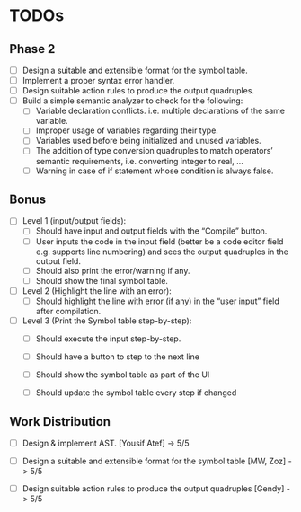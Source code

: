 # TODOs
## Phase 2
- [ ] Design a suitable and extensible format for the symbol table.
- [ ] Implement a proper syntax error handler.
- [ ] Design suitable action rules to produce the output quadruples.
- [ ] Build a simple semantic analyzer to check for the following:
  - [ ] Variable declaration conflicts. i.e. multiple declarations of the same variable.
  - [ ] Improper usage of variables regarding their type.
  - [ ] Variables used before being initialized and unused variables.
  - [ ] The addition of type conversion quadruples to match operators’ semantic requirements, i.e. converting integer to real, …
  - [ ] Warning in case of if statement whose condition is always false.

## Bonus
- [ ] Level 1 (input/output fields):
  - [ ] Should have input and output fields with the “Compile” button.
  - [ ] User inputs the code in the input field (better be a code editor field e.g. supports line numbering) and sees the output quadruples in the output field.
  - [ ] Should also print the error/warning if any.
  - [ ] Should show the final symbol table.
- [ ] Level 2 (Highlight the line with an error):
  - [ ] Should highlight the line with error (if any) in the “user input” field after compilation.
- [ ] Level 3 (Print the Symbol table step-by-step):
  - [ ] Should execute the input step-by-step.
  - [ ] Should have a button to step to the next line
  - [ ] Should show the symbol table as part of the UI
  - [ ] Should update the symbol table every step if changed


## Work Distribution
- [ ] Design & implement AST. [Yousif Atef] -> 5/5
- [ ] Design a suitable and extensible format for the symbol table [MW, Zoz] -> 5/5
- [ ] Design suitable action rules to produce the output quadruples [Gendy] -> 5/5




